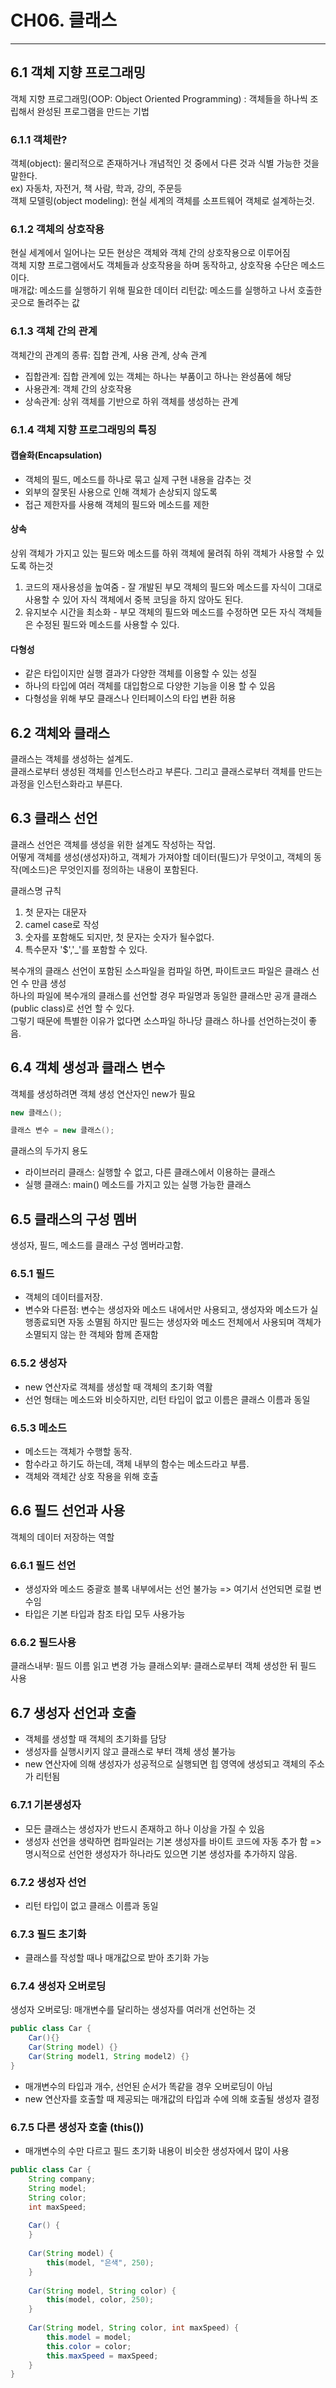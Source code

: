 # CH06. 클래스
***

## 6.1 객체 지향 프로그래밍
객체 지향 프로그래밍(OOP: Object Oriented Programming) : 객체들을 하나씩 조립해서 완성된 프로그램을 만드는 기법

### 6.1.1 객체란? 
객체(object): 물리적으로 존재하거나 개념적인 것 중에서 다른 것과 식별 가능한 것을 말한다.  
ex) 자동차, 자전거, 책 사람, 학과, 강의, 주문등  
객체 모델링(object modeling): 현실 세계의 객체를 소프트웨어 객체로 설계하는것.  

### 6.1.2 객체의 상호작용
현실 세계에서 일어나는 모든 현상은 객체와 객체 간의 상호작용으로 이루어짐  
객체 지향 프로그램에서도 객체들과 상호작용을 하며 동작하고, 상호작용 수단은 메소드이다.  
매개값: 메소드를 실행하기 위해 필요한 데이터
리턴값: 메소드를 실행하고 나서 호출한 곳으로 돌려주는 값

### 6.1.3 객체 간의 관계
객체간의 관계의 종류: 집합 관계, 사용 관계, 상속 관계  

- 집합관계: 집합 관계에 있는 객체는 하나는 부품이고 하나는 완성품에 해당
- 사용관계: 객체 간의 상호작용
- 상속관계: 상위 객체를 기반으로 하위 객체를 생성하는 관계

### 6.1.4 객체 지향 프로그래밍의 특징
#### 캡슐화(Encapsulation)

- 객체의 필드, 메소드를 하나로 묶고 실제 구현 내용을 감추는 것  
- 외부의 잘못된 사용으로 인해 객체가 손상되지 않도록
- 접근 제한자를 사용해 객체의 필드와 메소드를 제한

#### 상속
상위 객체가 가지고 있는 필드와 메소드를 하위 객체에 물려줘 하위 객체가 사용할 수 있도록 하는것
1. 코드의 재사용성을 높여줌 - 잘 개발된 부모 객체의 필드와 메소드를 자식이 그대로 사용할 수 있어 자식 객체에서 중복 코딩을 하지 않아도 된다.
2. 유지보수 시간을 최소화 - 부모 객체의 필드와 메소드를 수정하면 모든 자식 객체들은 수정된 필드와 메소드를 사용할 수 있다.

#### 다형성

- 같은 타입이지만 실행 결과가 다양한 객체를 이용할 수 있는 성질
- 하나의 타입에 여러 객체를 대입함으로 다양한 기능을 이용 할 수 있음
- 다형성을 위해 부모 클래스나 인터페이스의 타입 변환 허용


## 6.2 객체와 클래스
클래스는 객체를 생성하는 설계도.  
클래스로부터 생성된 객체를 인스턴스라고 부른다. 그리고 클래스로부터 객체를 만드는 과정을 인스턴스화라고 부른다.  

## 6.3 클래스 선언
클래스 선언은 객체를 생성을 위한 설계도 작성하는 작업.  
어떻게 객체를 생성(생성자)하고, 객체가 가져야할 데이터(필드)가 무엇이고, 객체의 동작(메소드)은 무엇인지를 정의하는 내용이 포함된다.  

클래스명 규칙
1. 첫 문자는 대문자
2. camel case로 작성
3. 숫자를 포함해도 되지만, 첫 문자는 숫자가 될수없다.
4. 특수문자 '$','_'를 포함할 수 있다.

복수개의 클래스 선언이 포함된 소스파일을 컴파일 하면, 파이트코드 파일은 클래스 선언 수 만큼 생성  
하나의 파일에 복수개의 클래스를 선언할 경우 파일명과 동일한 클래스만 공개 클래스(public class)로 선언 할 수 있다.  
그렇기 때문에 특별한 이유가 없다면 소스파일 하나당 클래스 하나를 선언하는것이 좋음.

## 6.4 객체 생성과 클래스 변수
객체를 생성하려면 객체 생성 연산자인 new가 필요
```java
new 클래스();

클래스 변수 = new 클래스();
```

클래스의 두가지 용도

- 라이브러리 클래스: 실행할 수 없고, 다른 클래스에서 이용하는 클래스
- 실행 클래스: main() 메소드를 가지고 있는 실행 가능한 클래스

## 6.5 클래스의 구성 멤버
생성자, 필드, 메소드를 클래스 구성 멤버라고함.

### 6.5.1 필드

- 객체의 데이터를저장.
- 변수와 다른점: 변수는 생성자와 메소드 내에서만 사용되고, 생성자와 메소드가 실행종료되면 자동 소멸됨 하지만 필드는 
생성자와 메소드 전체에서 사용되며 객체가 소멸되지 않는 한 객체와 함께 존재함

### 6.5.2 생성자

- new 연산자로 객체를 생성할 때 객체의 초기화 역활
- 선언 형태는 메소드와 비슷하지만, 리턴 타입이 없고 이름은 클래스 이름과 동일

### 6.5.3 메소드

- 메소드는 객체가 수행할 동작.
- 함수라고 하기도 하는데, 객체 내부의 함수는 메소드라고 부름.
- 객체와 객체간 상호 작용을 위해 호출

## 6.6 필드 선언과 사용
객체의 데이터 저장하는 역할

### 6.6.1 필드 선언

- 생성자와 메소드 중괄호 블록 내부에서는 선언 불가능 => 여기서 선언되면 로컬 변수임
- 타입은 기본 타입과 참조 타입 모두 사용가능

### 6.6.2 필드사용

클래스내부: 필드 이름 읽고 변경 가능
클래스외부: 클래스로부터 객체 생성한 뒤 필드 사용

## 6.7 생성자 선언과 호출

- 객체를 생성할 때 객체의 초기화를 담당
- 생성자를 실행시키지 않고 클래스로 부터 객체 생성 불가능
- new 연산자에 의해 생성자가 성공적으로 실행되면 힙 영역에 생성되고 객체의 주소가 리턴됨

### 6.7.1 기본생성자

- 모든 클래스는 생성자가 반드시 존재하고 하나 이상을 가질 수 있음
- 생성자 선언을 생략하면 컴파일러는 기본 생성자를 바이트 코드에 자동 추가 함 => 명시적으로 선언한 생성자가 하나라도 있으면 기본 생성자를 추가하지 않음.

### 6.7.2 생성자 선언

- 리턴 타입이 없고 클래스 이름과 동일

### 6.7.3 필드 초기화

- 클래스를 작성할 때나 매개값으로 받아 초기화 가능

### 6.7.4 생성자 오버로딩
생성자 오버로딩: 매개변수를 달리하는 생성자를 여러개 선언하는 것

```java
public class Car {
    Car(){}
    Car(String model) {}
    Car(String model1, String model2) {}
}
```

- 매개변수의 타입과 개수, 선언된 순서가 똑같을 경우 오버로딩이 아님
- new 연산자를 호출할 때 제공되는 매개값의 타입과 수에 의해 호출될 생성자 결정

### 6.7.5 다른 생성자 호출 (this())

- 매개변수의 수만 다르고 필드 초기화 내용이 비슷한 생성자에서 많이 사용

```java
public class Car {
    String company;
    String model;
    String color;
    int maxSpeed;
    
    Car() {
    }
    
    Car(String model) {
        this(model, "은색", 250);
    }
    
    Car(String model, String color) {
        this(model, color, 250);
    }
    
    Car(String model, String color, int maxSpeed) {
        this.model = model;
        this.color = color;
        this.maxSpeed = maxSpeed;
    }
}
```